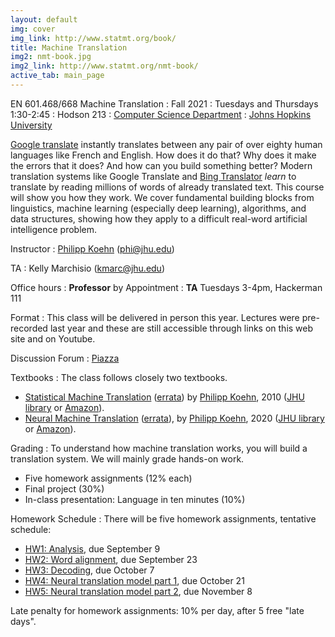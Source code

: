 ```yaml
---
layout: default
img: cover
img_link: http://www.statmt.org/book/
title: Machine Translation
img2: nmt-book.jpg
img2_link: http://www.statmt.org/nmt-book/
active_tab: main_page
---
```


EN 601.468/668 Machine Translation
: Fall 2021
: Tuesdays and Thursdays 1:30-2:45
: Hodson 213
: [Computer Science Department](http://www.cs.jhu.edu/)
: [Johns Hopkins University](http://www.jhu.edu/)

[Google translate](http://translate.google.com/) instantly
translates between any pair of over eighty human languages
like French and English. How does it do that? Why does it
make the errors that it does? And how can you build something
better? Modern translation systems like Google Translate and
[Bing Translator](http://www.microsofttranslator.com/)
*learn* to translate by reading millions of words of already
translated text. This course will show you how they work.
We cover fundamental building blocks from linguistics,
machine learning (especially deep learning), algorithms, and data structures,
showing how they apply to a difficult
real-word artificial intelligence problem.


Instructor
: [Philipp Koehn](http://www.cs.jhu.edu/~phi/) (<phi@jhu.edu>)

TA
: Kelly Marchisio (kmarc@jhu.edu)

Office hours
: **Professor** by Appointment
: **TA** Tuesdays 3-4pm, Hackerman 111

Format
: This class will be delivered in person this year. Lectures were pre-recorded last year and these are still accessible through links on this web site and on Youtube. 

Discussion Forum
: [Piazza](https://piazza.com/jhu/fall2021/en601468/home)

Textbooks
: The class follows closely two textbooks.
* [Statistical Machine Translation](http://www.statmt.org/book/) (<a href="http://statmt.org/book/errata.html">errata</a>)
by [Philipp Koehn](http://www.cs.jhu.edu/~phi/), 2010
(<a href="https://catalyst.library.jhu.edu/catalog/bib_3522360">JHU library</a> or <a href="http://www.amazon.com/Statistical-Machine-Translation-Philipp-Koehn/dp/0521874157">Amazon</a>).
* [Neural Machine Translation](http://www.statmt.org/nmt-book/) (<a href="http://statmt.org/nmt-book/errata.html">errata</a>), by [Philipp Koehn](http://www.cs.jhu.edu/~phi/), 2020 (<a href="https://catalyst.library.jhu.edu/catalog/bib_8609876">JHU library</a> or <a href="https://www.amazon.com/gp/product/1108497322">Amazon</a>).

Grading
: To understand how machine translation works, you will build a translation system.
We will mainly grade hands-on work.

* Five homework assignments (12% each)
* Final project (30%)
* In-class presentation: Language in ten minutes (10%)

Homework Schedule
: There will be five homework assignments, tentative schedule:
* [HW1: Analysis](hw0.html), due September 9
* [HW2: Word alignment](hw1.md), due September 23
* [HW3: Decoding](hw2.md), due October 7
* [HW4: Neural translation model part 1](hw3.md), due October 21
* [HW5: Neural translation model part 2](hw4.md), due November 8

Late penalty for homework assignments: 10% per day, after 5 free "late days".
